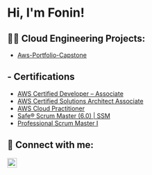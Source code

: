 <h1>Hi, I'm Fonin! </h1>

<h2>👨‍💻 Cloud Engineering Projects:</h2>

  - [Aws-Portfolio-Capstone](https://github.com/A-Fonin/)

<h2>- Certifications</h2>

- [AWS Certified Developer – Associate](https://www.credly.com/badges/0007ca8d-4a38-4f46-9796-a7e0cfbebee1/public_url)
- [AWS Certified Solutions Architect Associate](https://www.credly.com/badges/1659b41c-a72a-4bbd-ac93-571dfa323155/public_url)
- [AWS Cloud Practitioner](https://www.credly.com/badges/92ff44ea-e645-4b5e-a673-4e28de9a603b/public_url)
- [Safe® Scrum Master (6.0) | SSM](https://www.credly.com/badges/b7ea0873-4891-4b0a-bcfe-c95497428a0f/public_url)
- [Professional Scrum Master I](https://www.scrum.org/certificates/879461)
  





<h2> 🤳 Connect with me:</h2>

[<img align="left" alt="Ali Fonin | LinkedIn" width="22px" src="https://cdn.jsdelivr.net/npm/simple-icons@v3/icons/linkedin.svg" />][linkedin]

[linkedin]: https://www.linkedin.com/in/ali-fonin-67235845/


